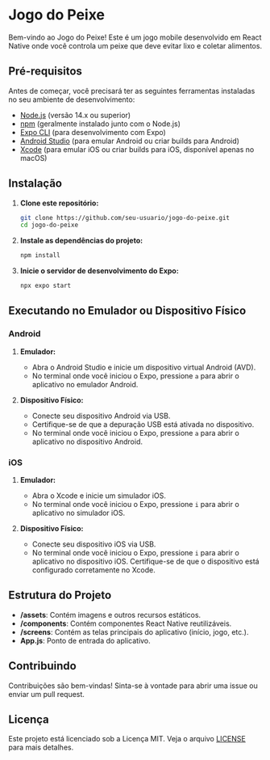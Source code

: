 # Jogo do Peixe

Bem-vindo ao Jogo do Peixe! Este é um jogo mobile desenvolvido em React Native onde você controla um peixe que deve evitar lixo e coletar alimentos.

## Pré-requisitos

Antes de começar, você precisará ter as seguintes ferramentas instaladas no seu ambiente de desenvolvimento:

- [Node.js](https://nodejs.org/en/) (versão 14.x ou superior)
- [npm](https://www.npmjs.com/) (geralmente instalado junto com o Node.js)
- [Expo CLI](https://docs.expo.dev/get-started/installation/) (para desenvolvimento com Expo)
- [Android Studio](https://developer.android.com/studio) (para emular Android ou criar builds para Android)
- [Xcode](https://developer.apple.com/xcode/) (para emular iOS ou criar builds para iOS, disponível apenas no macOS)

## Instalação

1. **Clone este repositório:**

    ```sh
    git clone https://github.com/seu-usuario/jogo-do-peixe.git
    cd jogo-do-peixe
    ```

2. **Instale as dependências do projeto:**

    ```sh
    npm install
    ```

3. **Inicie o servidor de desenvolvimento do Expo:**

    ```sh
    npx expo start
    ```

## Executando no Emulador ou Dispositivo Físico

### Android

1. **Emulador:**
   - Abra o Android Studio e inicie um dispositivo virtual Android (AVD).
   - No terminal onde você iniciou o Expo, pressione `a` para abrir o aplicativo no emulador Android.

2. **Dispositivo Físico:**
   - Conecte seu dispositivo Android via USB.
   - Certifique-se de que a depuração USB está ativada no dispositivo.
   - No terminal onde você iniciou o Expo, pressione `a` para abrir o aplicativo no dispositivo Android.

### iOS

1. **Emulador:**
   - Abra o Xcode e inicie um simulador iOS.
   - No terminal onde você iniciou o Expo, pressione `i` para abrir o aplicativo no simulador iOS.

2. **Dispositivo Físico:**
   - Conecte seu dispositivo iOS via USB.
   - No terminal onde você iniciou o Expo, pressione `i` para abrir o aplicativo no dispositivo iOS. Certifique-se de que o dispositivo está configurado corretamente no Xcode.

## Estrutura do Projeto

- **/assets**: Contém imagens e outros recursos estáticos.
- **/components**: Contém componentes React Native reutilizáveis.
- **/screens**: Contém as telas principais do aplicativo (início, jogo, etc.).
- **App.js**: Ponto de entrada do aplicativo.

## Contribuindo

Contribuições são bem-vindas! Sinta-se à vontade para abrir uma issue ou enviar um pull request.

## Licença

Este projeto está licenciado sob a Licença MIT. Veja o arquivo [LICENSE](LICENSE) para mais detalhes.

